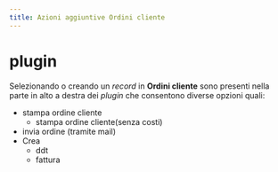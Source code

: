 ```yaml
---
title: Azioni aggiuntive Ordini cliente
---
```


# plugin

Selezionando o creando un _record_ in **Ordini cliente** sono presenti nella parte in alto a destra dei _plugin_ che consentono diverse opzioni quali:

* stampa ordine cliente
  * stampa ordine cliente\(senza costi\)
* invia ordine \(tramite mail\)
* Crea
  * ddt
  * fattura

